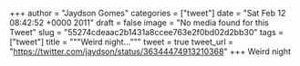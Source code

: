 
+++
author = "Jaydson Gomes"
categories = ["tweet"]
date = "Sat Feb 12 08:42:52 +0000 2011"
draft = false
image = "No media found for this Tweet"
slug = "55274cdeaac2b1431a8ccee763e2f0bd02d2bb30"
tags = ["tweet"]
title = """Weird night..."""
tweet = true
tweet_url = "https://twitter.com/jaydson/status/36344474913210368"
+++
Weird night
